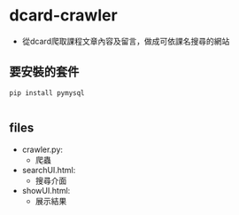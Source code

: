 # dcard-crawler
- 從dcard爬取課程文章內容及留言，做成可依課名搜尋的網站
## 要安裝的套件
```shell=
pip install pymysql
```
```shell=

```
## files
- crawler.py:
  - 爬蟲
- searchUI.html:
  - 搜尋介面
- showUI.html:
  - 展示結果
